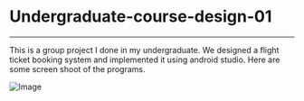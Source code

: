 # Undergraduate-course-design-01

-------------------

This is a group project I done in my undergraduate. We  designed a flight ticket booking system and implemented it using android studio. Here are some screen shoot of the programs. 

![Image](https://github.com/jioniee/Undergraduate-course-design-01/image/p1.jpg)

